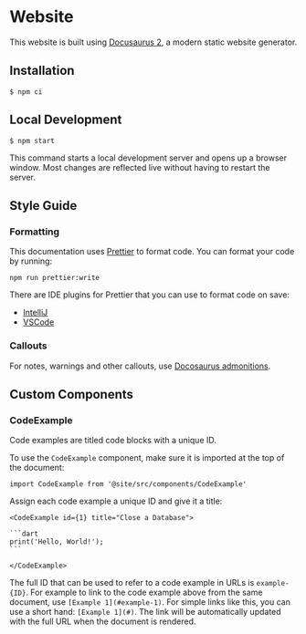 # Website

This website is built using [Docusaurus 2](https://docusaurus.io/), a modern
static website generator.

## Installation

```
$ npm ci
```

## Local Development

```
$ npm start
```

This command starts a local development server and opens up a browser window.
Most changes are reflected live without having to restart the server.

## Style Guide

### Formatting

This documentation uses [Prettier](https://prettier.io/) to format code. You can
format your code by running:

```shell
npm run prettier:write
```

There are IDE plugins for Prettier that you can use to format code on save:

- [IntelliJ](https://plugins.jetbrains.com/plugin/10456-prettier)
- [VSCode](https://github.com/prettier/prettier-vscode)

### Callouts

For notes, warnings and other callouts, use
[Docosaurus admonitions](https://docusaurus.io/docs/markdown-features/admonitions).

## Custom Components

### CodeExample

Code examples are titled code blocks with a unique ID.

To use the `CodeExample` component, make sure it is imported at the top of the
document:

```
import CodeExample from '@site/src/components/CodeExample'
```

Assign each code example a unique ID and give it a title:

````mdx
<CodeExample id={1} title="Close a Database">

```dart
print('Hello, World!');
```

</CodeExample>
````

The full ID that can be used to refer to a code example in URLs is
`example-{ID}`. For example to link to the code example above from the same
document, use `[Example 1](#example-1)`. For simple links like this, you can use
a short hand: `[Example 1](#)`. The link will be automatically updated with the
full URL when the document is rendered.
